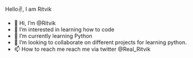 Hello✌, I am Ritvik

- 👋 Hi, I’m @Ritvik
- 👀 I’m interested in learning how to code
- 🌱 I’m currently learning Python
- 💞️ I’m looking to collaborate on different projects for learning python.
- 📫 How to reach me reach me via twitter @Real_Ritvik

<!---
Codes-By-Ritvik/Codes-By-Ritvik is a ✨ special ✨ repository because its `README.md` (this file) appears on your GitHub profile.
You can click the Preview link to take a look at your changes.
--->
